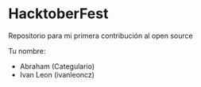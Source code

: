 # HacktoberFest

Repositorio para mi primera contribución al open source

Tu nombre:

* Abraham (Categulario)
* Ivan Leon (ivanleoncz)
